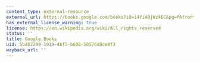 ```yaml
---
content_type: external-resource
external_url: https://books.google.com/books?id=i4YiA0jWz4EC&pg=PAfrontcover#v=onepage&q&f=false
has_external_license_warning: true
license: https://en.wikipedia.org/wiki/All_rights_reserved
status: ''
title: Google Books
uid: 5b4b2209-1919-4bf5-b608-50576d8ce8f3
wayback_url: ''
---
```

